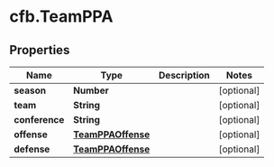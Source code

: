 # cfb.TeamPPA

## Properties
Name | Type | Description | Notes
------------ | ------------- | ------------- | -------------
**season** | **Number** |  | [optional] 
**team** | **String** |  | [optional] 
**conference** | **String** |  | [optional] 
**offense** | [**TeamPPAOffense**](TeamPPAOffense.md) |  | [optional] 
**defense** | [**TeamPPAOffense**](TeamPPAOffense.md) |  | [optional] 


